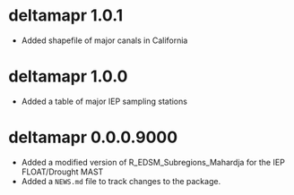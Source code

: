 # deltamapr 1.0.1
* Added shapefile of major canals in California 

# deltamapr 1.0.0
* Added a table of major IEP sampling stations

# deltamapr 0.0.0.9000

* Added a modified version of R_EDSM_Subregions_Mahardja for the IEP FLOAT/Drought MAST
* Added a `NEWS.md` file to track changes to the package.
